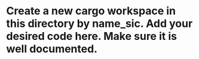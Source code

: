 # Create a new cargo workspace in this directory by name_sic. Add your desired code here. Make sure it is well documented.